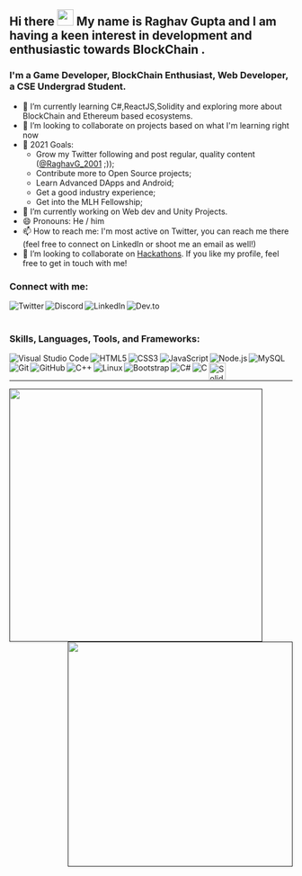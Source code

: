 ## Hi there <img src="https://github.com/TheDudeThatCode/TheDudeThatCode/blob/master/Assets/Hi.gif" width="29px"> My name is Raghav Gupta and I am having a keen interest in development and enthusiastic towards BlockChain . 

### I'm a Game Developer, BlockChain Enthusiast, Web Developer, a CSE Undergrad Student.

- 🌱 I’m currently learning C#,ReactJS,Solidity and exploring more about BlockChain and Ethereum based ecosystems.
- 👯 I’m looking to collaborate on projects based on what I'm learning right now
- 🥅 2021 Goals: 
  - Grow my Twitter following and post regular, quality content ([@RaghavG_2001][twitter] ;));
  - Contribute more to Open Source projects;
  - Learn Advanced DApps and Android; 
  - Get a good industry experience; 
  - Get into the MLH Fellowship;
- 🔭 I’m currently working on Web dev and Unity Projects.
- 😄 Pronouns: He / him
- 📫 How to reach me: I'm most active on Twitter, you can reach me there (feel free to connect on LinkedIn or shoot me an email as well!)
- 👯 I’m looking to collaborate on [Hackathons](https://devpost.com/hackathons). If you like my profile, feel free to get in touch with me!

### Connect with me:
[<img align="left" alt="Twitter" src="https://img.shields.io/twitter/follow/RaghavG_2001?color=blue&label=%40RaghavG_2001&logo=twitter&style=for-the-badge"/>][twitter]

[<img align="left" alt="Discord" src="https://img.shields.io/discord/384024830988648450?color=blue&label=Discord&logo=discord&style=for-the-badge"/>][discord]
[<img align="left" alt="LinkedIn" src="https://img.shields.io/badge/LinkedIn-0077B5?style=for-the-badge&logo=linkedin&logoColor=white"/>][linkedin]
[<img align="left" alt="Dev.to" src="https://img.shields.io/badge/dev.to-0A0A0A?style=for-the-badge&logo=dev.to&logoColor=white"/>][dev.to]
<br />
<br />

### Skills, Languages, Tools, and Frameworks:

<img align="left" alt="Visual Studio Code" src="https://icongr.am/material/microsoft-visual-studio-code.svg" />
<img align="left" alt="HTML5" src="https://icongr.am/devicon/html5-original-wordmark.svg" />
<img align="left" alt="CSS3" src="https://icongr.am/devicon/css3-original-wordmark.svg" />
<img align="left" alt="JavaScript" src="https://icongr.am/devicon/javascript-original.svg" />
<img align="left" alt="Node.js" src="https://icongr.am/devicon/nodejs-original.svg" />
<img align="left" alt="MySQL" src="https://icongr.am/devicon/mysql-original-wordmark.svg" />
<img align="left" alt="Git" src="https://icongr.am/devicon/git-original-wordmark.svg"/>
<img align="left" alt="GitHub" src="https://icongr.am/devicon/github-original-wordmark.svg" />
<img align="left" alt="C++" src="https://icongr.am/devicon/cplusplus-original.svg?size=30&color=currentColor" />
<img align="left" alt="Linux" src="https://icongr.am/devicon/ubuntu-plain-wordmark.svg" />
<img align="left" alt="Bootstrap" src="https://icongr.am/devicon/bootstrap-plain-wordmark.svg" />
<img align="left" alt="C#" src="https://icongr.am/devicon/csharp-original.svg?size=30&color=currentColor" />
<img align="left" alt="C" src="https://icongr.am/devicon/c-original.svg" />
<img align="left" height="30" alt="Solidity" src="https://cdn.worldvectorlogo.com/logos/solidity.svg" />
<br />
<br />

---


<a href="">
  <img align="left" width="450" src="https://github-readme-stats.vercel.app/api?username=RaghavGupta70&count_private=true&include_all_commits=true&show_icons=true&title_color=007bff&text_color=e7e7e7&icon_color=007bff&bg_color=171c28" />
</a>
<a href="">
  <img align="right" width="400" src="https://github-readme-stats.vercel.app/api/top-langs/?username=RaghavGupta70&layout=compact&title_color=007bff&text_color=e7e7e7&icon_color=007bff&bg_color=171c28" />
</a>


[twitter]: https://twitter.com/RaghavG_2001
[linkedin]: https://www.linkedin.com/in/raghav-gupta-538557167/
[dev.to]: https://dev.to/raghavgupta70/
[discord]: https://discord.gg/ttv.Lazarbeam_69#6969


